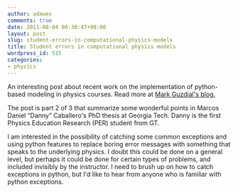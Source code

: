 ```yaml
---
author: adawes
comments: true
date: 2011-08-04 06:30:47+00:00
layout: post
slug: student-errors-in-computational-physics-models
title: Student errors in computational physics models
wordpress_id: 515
categories:
- physics
---
```


An interesting post about recent work on the implementation of python-based modeling in physics courses. Read more at [Mark Guzdial's blog.](http://computinged.wordpress.com/2011/08/01/what-students-get-wrong-when-building-computational-physics-models-in-python-cabellero-thesis-part-2/)

The post is part 2 of 3 that summarize some wonderful points in Marcos Daniel “Danny” Caballero's PhD thesis at Georgia Tech. Danny is the first Physics Education Research (PER) student from GT.

I am interested in the possibility of catching some common exceptions and using python features to replace boring error messages with something that speaks to the underlying physics. I doubt this could be done on a general level, but perhaps it could be done for certain types of problems, and included invisibly by the instructor. I need to brush up on how to catch exceptions in python, but I'd like to hear from anyone who is familiar with python exceptions.
